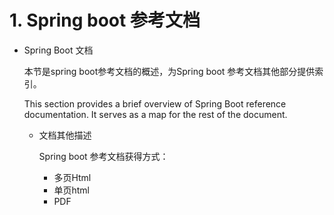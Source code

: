 # 1. Spring boot 参考文档

* Spring Boot 文档

  本节是spring boot参考文档的概述，为Spring boot 参考文档其他部分提供索引。

  This section provides a brief overview of Spring Boot reference documentation. It serves as a map for the rest of the document. 

  * 文档其他描述

    Spring boot 参考文档获得方式：

    * 多页Html
    * 单页html
    * PDF

